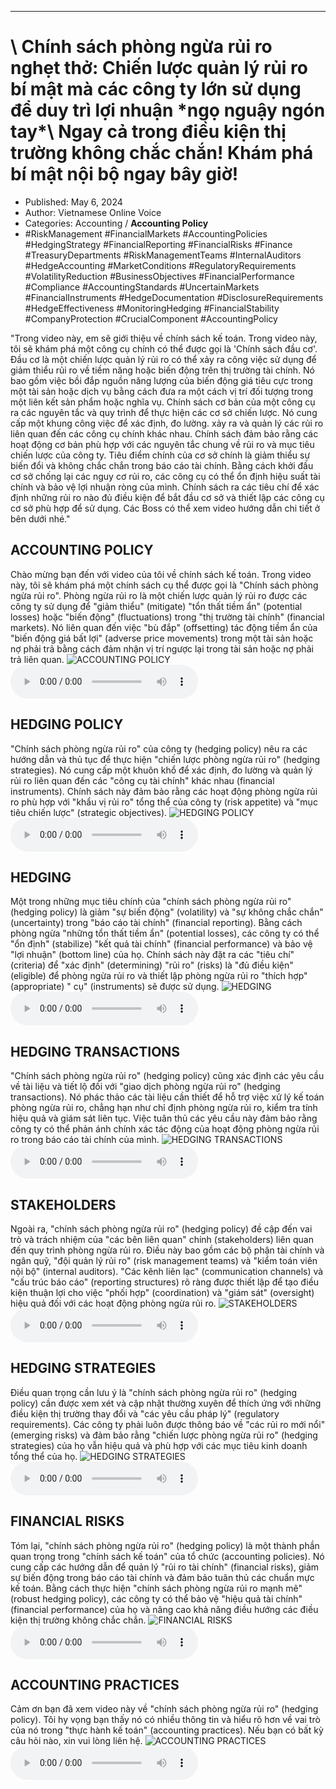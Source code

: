 
---

# \ Chính sách phòng ngừa rủi ro nghẹt thở: Chiến lược quản lý rủi ro bí mật mà các công ty lớn sử dụng để duy trì lợi nhuận \*ngọ nguậy ngón tay*\ Ngay cả trong điều kiện thị trường không chắc chắn! Khám phá bí mật nội bộ ngay bây giờ!

- Published: May 6, 2024
- Author: Vietnamese Online Voice
- Categories: Accounting / **Accounting Policy**
- #RiskManagement #FinancialMarkets #AccountingPolicies #HedgingStrategy #FinancialReporting #FinancialRisks #Finance #TreasuryDepartments #RiskManagementTeams #InternalAuditors #HedgeAccounting #MarketConditions #RegulatoryRequirements #VolatilityReduction #BusinessObjectives #FinancialPerformance #Compliance #AccountingStandards #UncertainMarkets #FinancialInstruments #HedgeDocumentation #DisclosureRequirements #HedgeEffectiveness #MonitoringHedging #FinancialStability #CompanyProtection #CrucialComponent #AccountingPolicy

"Trong video này, em sẽ giới thiệu về chính sách kế toán. Trong video này, tôi sẽ khám phá một công cụ chính có thể được gọi là 'Chính sách đầu cơ'. Đầu cơ là một chiến lược quản lý rủi ro có thể xảy ra công việc sử dụng để giảm thiểu rủi ro về tiềm năng hoặc biến động trên thị trường tài chính. Nó bao gồm việc bồi đắp nguồn năng lượng của biến động giá tiêu cực trong một tài sản hoặc dịch vụ bằng cách đưa ra một cách vị trí đối tượng trong một liên kết sản phẩm hoặc nghĩa vụ. Chính sách cơ bản của một công cụ ra các nguyên tắc và quy trình để thực hiện các cơ sở chiến lược. Nó cung cấp một khung công việc để xác định, đo lường. xảy ra và quản lý các rủi ro liên quan đến các công cụ chính khác nhau. Chính sách đảm bảo rằng các hoạt động cơ bản phù hợp với các nguyên tắc chung về rủi ro và mục tiêu chiến lược của công ty. Tiêu điểm chính của cơ sở chính là giảm thiểu sự biến đổi và không chắc chắn trong báo cáo tài chính. Bằng cách khởi đầu cơ sở chống lại các nguy cơ rủi ro, các công cụ có thể ổn định hiệu suất tài chính và bảo vệ lợi nhuận ròng của mình. Chính sách ra các tiêu chí để xác định những rủi ro nào đủ điều kiện để bắt đầu cơ sở và thiết lập các công cụ cơ sở phù hợp để sử dụng. Các Boss có thể xem video hướng dẫn chi tiết ở bên dưới nhé."


## ACCOUNTING POLICY

Chào mừng bạn đến với video của tôi về chính sách kế toán. Trong video này, tôi sẽ khám phá một chính sách cụ thể được gọi là "Chính sách phòng ngừa rủi ro". Phòng ngừa rủi ro là một chiến lược quản lý rủi ro được các công ty sử dụng để "giảm thiểu" (mitigate) "tổn thất tiềm ẩn" (potential losses) hoặc "biến động" (fluctuations) trong "thị trường tài chính" (financial markets). Nó liên quan đến việc "bù đắp" (offsetting) tác động tiềm ẩn của "biến động giá bất lợi" (adverse price movements) trong một tài sản hoặc nợ phải trả bằng cách đảm nhận vị trí ngược lại trong tài sản hoặc nợ phải trả liên quan.
![ACCOUNTING POLICY](https://http-archiver-apis-production-80.schnworks.com/storage/images/transitions/2024-05-04/transition-10600033328-Montserrat-ExtraBold-004895.jpg)
<audio controls>
    <source src="https://http-archiver-apis-production-80.schnworks.com/storage/storage/audio/file-24398927372.mp3" type="audio/mpeg">
</audio>



## HEDGING POLICY

"Chính sách phòng ngừa rủi ro" của công ty (hedging policy) nêu ra các hướng dẫn và thủ tục để thực hiện "chiến lược phòng ngừa rủi ro" (hedging strategies). Nó cung cấp một khuôn khổ để xác định, đo lường và quản lý rủi ro liên quan đến các "công cụ tài chính" khác nhau (financial instruments). Chính sách này đảm bảo rằng các hoạt động phòng ngừa rủi ro phù hợp với "khẩu vị rủi ro" tổng thể của công ty (risk appetite) và "mục tiêu chiến lược" (strategic objectives).
![HEDGING POLICY](https://http-archiver-apis-production-80.schnworks.com/storage/images/transitions/2024-05-04/transition--3150811901-Montserrat-Regular-673AB7.jpg)
<audio controls>
    <source src="https://http-archiver-apis-production-80.schnworks.com/storage/storage/audio/file-47467757306.mp3" type="audio/mpeg">
</audio>



## HEDGING

Một trong những mục tiêu chính của "chính sách phòng ngừa rủi ro" (hedging policy) là giảm "sự biến động" (volatility) và "sự không chắc chắn" (uncertainty) trong "báo cáo tài chính" (financial reporting). Bằng cách phòng ngừa "những tổn thất tiềm ẩn" (potential losses), các công ty có thể "ổn định" (stabilize) "kết quả tài chính" (financial performance) và bảo vệ "lợi nhuận" (bottom line) của họ. Chính sách này đặt ra các "tiêu chí" (criteria) để "xác định" (determining) "rủi ro" (risks) là "đủ điều kiện" (eligible) để phòng ngừa rủi ro và thiết lập phòng ngừa rủi ro "thích hợp" (appropriate) " cụ" (instruments) sẽ được sử dụng.
![HEDGING](https://http-archiver-apis-production-80.schnworks.com/storage/images/transitions/2024-05-04/transition-6734314378-Montserrat-SemiBold-4A148C.jpg)
<audio controls>
    <source src="https://http-archiver-apis-production-80.schnworks.com/storage/storage/audio/file-39957928266.mp3" type="audio/mpeg">
</audio>



## HEDGING TRANSACTIONS

"Chính sách phòng ngừa rủi ro" (hedging policy) cũng xác định các yêu cầu về tài liệu và tiết lộ đối với "giao dịch phòng ngừa rủi ro" (hedging transactions). Nó phác thảo các tài liệu cần thiết để hỗ trợ việc xử lý kế toán phòng ngừa rủi ro, chẳng hạn như chỉ định phòng ngừa rủi ro, kiểm tra tính hiệu quả và giám sát liên tục. Việc tuân thủ các yêu cầu này đảm bảo rằng công ty có thể phản ánh chính xác tác động của hoạt động phòng ngừa rủi ro trong báo cáo tài chính của mình.
![HEDGING TRANSACTIONS](https://http-archiver-apis-production-80.schnworks.com/storage/images/transitions/2024-05-04/transition--627758268-Montserrat-Black-512DA8.jpg)
<audio controls>
    <source src="https://http-archiver-apis-production-80.schnworks.com/storage/storage/audio/file-5098570203.mp3" type="audio/mpeg">
</audio>



## STAKEHOLDERS

Ngoài ra, "chính sách phòng ngừa rủi ro" (hedging policy) đề cập đến vai trò và trách nhiệm của "các bên liên quan" chính (stakeholders) liên quan đến quy trình phòng ngừa rủi ro. Điều này bao gồm các bộ phận tài chính và ngân quỹ, "đội quản lý rủi ro" (risk management teams) và "kiểm toán viên nội bộ" (internal auditors). "Các kênh liên lạc" (communication channels) và "cấu trúc báo cáo" (reporting structures) rõ ràng được thiết lập để tạo điều kiện thuận lợi cho việc "phối hợp" (coordination) và "giám sát" (oversight) hiệu quả đối với các hoạt động phòng ngừa rủi ro.
![STAKEHOLDERS](https://http-archiver-apis-production-80.schnworks.com/storage/images/transitions/2024-05-04/transition--1260785323-Montserrat-Black-283593.jpg)
<audio controls>
    <source src="https://http-archiver-apis-production-80.schnworks.com/storage/storage/audio/file-28038598288.mp3" type="audio/mpeg">
</audio>



## HEDGING STRATEGIES

Điều quan trọng cần lưu ý là "chính sách phòng ngừa rủi ro" (hedging policy) cần được xem xét và cập nhật thường xuyên để thích ứng với những điều kiện thị trường thay đổi và "các yêu cầu pháp lý" (regulatory requirements). Các công ty phải luôn được thông báo về "các rủi ro mới nổi" (emerging risks) và đảm bảo rằng "chiến lược phòng ngừa rủi ro" (hedging strategies) của họ vẫn hiệu quả và phù hợp với các mục tiêu kinh doanh tổng thể của họ.
![HEDGING STRATEGIES](https://http-archiver-apis-production-80.schnworks.com/storage/images/transitions/2024-05-04/transition--209855989-Montserrat-Thin-512DA8.jpg)
<audio controls>
    <source src="https://http-archiver-apis-production-80.schnworks.com/storage/storage/audio/file-19175201029.mp3" type="audio/mpeg">
</audio>



## FINANCIAL RISKS

Tóm lại, "chính sách phòng ngừa rủi ro" (hedging policy) là một thành phần quan trọng trong "chính sách kế toán" của tổ chức (accounting policies). Nó cung cấp các hướng dẫn để quản lý "rủi ro tài chính" (financial risks), giảm sự biến động trong báo cáo tài chính và đảm bảo tuân thủ các chuẩn mực kế toán. Bằng cách thực hiện "chính sách phòng ngừa rủi ro mạnh mẽ" (robust hedging policy), các công ty có thể bảo vệ "hiệu quả tài chính" (financial performance) của họ và nâng cao khả năng điều hướng các điều kiện thị trường không chắc chắn.
![FINANCIAL RISKS](https://http-archiver-apis-production-80.schnworks.com/storage/images/transitions/2024-05-04/transition--28031255629-Montserrat-Regular-1A237E.jpg)
<audio controls>
    <source src="https://http-archiver-apis-production-80.schnworks.com/storage/storage/audio/file-22654114274.mp3" type="audio/mpeg">
</audio>



## ACCOUNTING PRACTICES

Cảm ơn bạn đã xem video này về "chính sách phòng ngừa rủi ro" (hedging policy). Tôi hy vọng bạn thấy nó có nhiều thông tin và hiểu rõ hơn về vai trò của nó trong "thực hành kế toán" (accounting practices). Nếu bạn có bất kỳ câu hỏi nào, xin vui lòng liên hệ.
![ACCOUNTING PRACTICES](https://http-archiver-apis-production-80.schnworks.com/storage/images/transitions/2024-05-04/transition-2716756619-Montserrat-SemiBold-004895.jpg)
<audio controls>
    <source src="https://http-archiver-apis-production-80.schnworks.com/storage/storage/audio/file-20458250163.mp3" type="audio/mpeg">
</audio>

